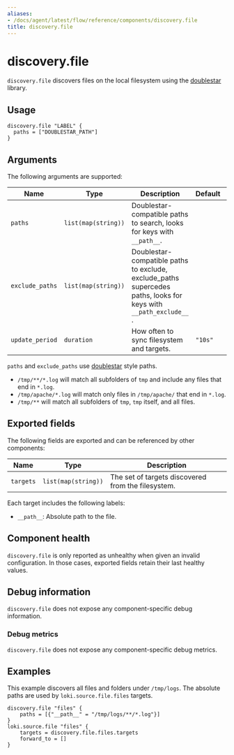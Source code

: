 ```yaml
---
aliases:
- /docs/agent/latest/flow/reference/components/discovery.file
title: discovery.file
---
```


# discovery.file

`discovery.file` discovers files on the local filesystem using the [doublestar][] library.

[doublestar]: https://github.com/bmatcuk/doublestar

## Usage

```river
discovery.file "LABEL" {
  paths = ["DOUBLESTAR_PATH"]
}
```

## Arguments

The following arguments are supported:

Name | Type           | Description                                                                                                      | Default | Required
---- |----------------|------------------------------------------------------------------------------------------------------------------|-----| --------
`paths` | `list(map(string))` | Doublestar-compatible paths to search, looks for keys with `__path__`.                                           |     | yes
`exclude_paths` | `list(map(string))` | Doublestar-compatible paths to exclude, exclude_paths supercedes paths, looks for keys with `__path_exclude__` . |     | no
`update_period` | `duration`     | How often to sync filesystem and targets.                                                                        | `"10s"` | no

`paths` and `exclude_paths` use [doublestar][] style paths.
* `/tmp/**/*.log` will match all subfolders of `tmp` and include any files that end in `*.log`.
* `/tmp/apache/*.log` will match only files in `/tmp/apache/` that end in `*.log`.
* `/tmp/**` will match all subfolders of `tmp`, `tmp` itself, and all files.


## Exported fields

The following fields are exported and can be referenced by other components:

Name | Type | Description
---- | ---- | -----------
`targets` | `list(map(string))` | The set of targets discovered from the filesystem.

Each target includes the following labels:

* `__path__`: Absolute path to the file.

## Component health

`discovery.file` is only reported as unhealthy when given an invalid
configuration. In those cases, exported fields retain their last healthy
values.

## Debug information

`discovery.file` does not expose any component-specific debug information.

### Debug metrics

`discovery.file` does not expose any component-specific debug metrics.

## Examples

This example discovers all files and folders under `/tmp/logs`. The absolute paths are 
used by `loki.source.file.files` targets.

```river
discovery.file "files" {
    paths = [{"__path__" = "/tmp/logs/**/*.log"}]
}
loki.source.file "files" {
    targets = discovery.file.files.targets
    forward_to = []
}
```